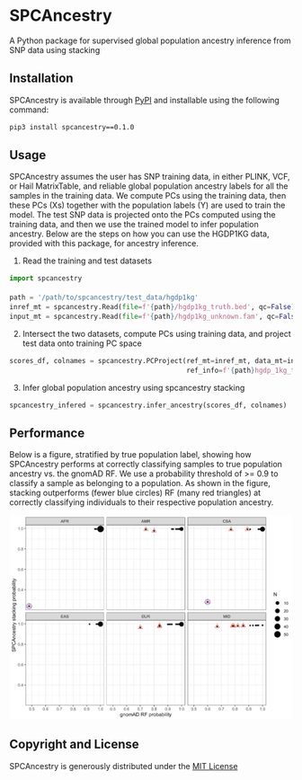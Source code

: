 # SPCAncestry
A Python package for supervised global population ancestry inference from SNP data using stacking

## Installation
SPCAncestry is available through [PyPI](https://pypi.org/project/spcancestry/0.1.0/) and installable using the following command:
```bash
pip3 install spcancestry==0.1.0
```

## Usage
SPCAncestry assumes the user has SNP training data, in either PLINK, VCF, or Hail MatrixTable, and reliable global
population ancestry labels for all the samples in the training data. We compute PCs using the training data, then these PCs
(Xs) together with the population labels (Y) are used to train the model. The test SNP data
is projected onto the PCs computed using the training data, and then we use the trained model to infer population ancestry.
Below are the steps on how you can use the HGDP1KG data, provided with this package, for ancestry inference.

1. Read the training and test datasets
```python
import spcancestry

path = '/path/to/spcancestry/test_data/hgdp1kg'
inref_mt = spcancestry.Read(file=f'{path}/hgdp1kg_truth.bed', qc=False).as_matrixtable()
input_mt = spcancestry.Read(file=f'{path}/hgdp1kg_unknown.fam', qc=False).as_matrixtable()
```

2. Intersect the two datasets, compute PCs using training data, and project test data onto training PC space
```python
scores_df, colnames = spcancestry.PCProject(ref_mt=inref_mt, data_mt=input_mt,
                                            ref_info=f'{path}hgdp_1kg_truth_labels.txt').run_pca_projection()
```

3. Infer global population ancestry using spcancestry stacking
```python
spcancestry_infered = spcancestry.infer_ancestry(scores_df, colnames)
```

## Performance
Below is a figure, stratified by true population label, showing how SPCAncestry performs at correctly
classifying samples to true population ancestry vs. the gnomAD RF. We use a probability
threshold of >= 0.9 to classify a sample as belonging to a population. As shown in the figure, stacking outperforms (fewer blue circles)
RF (many red triangles) at correctly classifying individuals to their respective population ancestry.

![performance comparison with gnomAD RF](paper/fig1.png)

## Copyright and License
SPCAncestry is generously distributed under the [MIT License](https://github.com/LindoNkambule/spcancestry/blob/main/LICENSE)